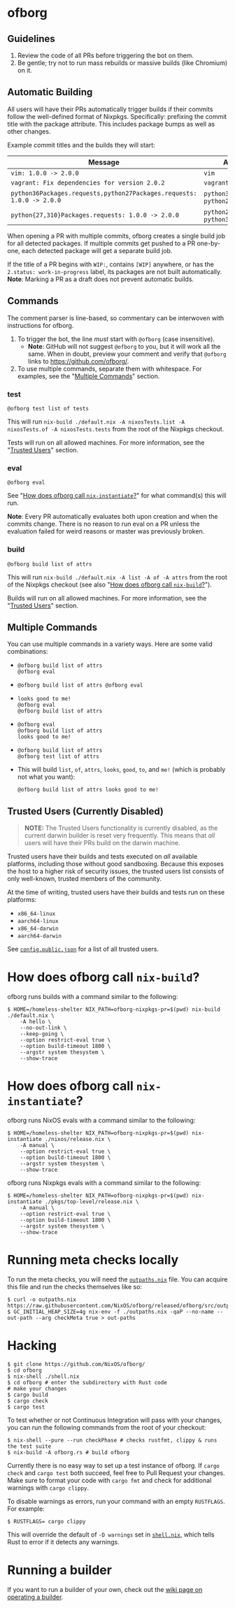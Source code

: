 # ofborg

## Guidelines

1. Review the code of all PRs before triggering the bot on them.
2. Be gentle; try not to run mass rebuilds or massive builds (like Chromium) on
   it.

## Automatic Building

All users will have their PRs automatically trigger builds if their commits
follow the well-defined format of Nixpkgs. Specifically: prefixing the commit
title with the package attribute. This includes package bumps as well as other
changes.

Example commit titles and the builds they will start:

| Message                                                               | Automatic Build                                          |
|-----------------------------------------------------------------------|----------------------------------------------------------|
| `vim: 1.0.0 -> 2.0.0`                                                 | `vim`                                                    |
| `vagrant: Fix dependencies for version 2.0.2 `                        | `vagrant`                                                |
| `python36Packages.requests,python27Packages.requests: 1.0.0 -> 2.0.0` | `python36Packages.requests`, `python27Packages.requests` |
| `python{27,310}Packages.requests: 1.0.0 -> 2.0.0`                        | `python27Packages.requests`, `python310Packages.requests`   |

When opening a PR with multiple commits, ofborg creates a single build job for
all detected packages. If multiple commits get pushed to a PR one-by-one, each
detected package will get a separate build job.

If the title of a PR begins with `WIP:`, contains `[WIP]` anywhere, or has the
`2.status: work-in-progress` label, its packages are not built automatically.
**Note**: Marking a PR as a draft does not prevent automatic builds.

## Commands

The comment parser is line-based, so commentary can be interwoven with
instructions for ofborg.

1. To trigger the bot, the line _must_ start with `@ofborg` (case insensitive).
   * **Note**: GitHub will not suggest `@ofborg` to you, but it will work all
     the same. When in doubt, preview your comment and verify that `@ofborg`
     links to https://github.com/ofborg/.
2. To use multiple commands, separate them with whitespace. For examples, see
   the "[Multiple Commands](#multiple-commands)" section.

### test

```
@ofborg test list of tests
```

This will run `nix-build ./default.nix -A nixosTests.list -A nixosTests.of -A
nixosTests.tests` from the root of the Nixpkgs checkout.

Tests will run on all allowed machines. For more information, see the "[Trusted
Users](#trusted-users)" section.

### eval

```
@ofborg eval
```

See "[How does ofborg call
`nix-instantiate`?](#how-does-ofborg-call-nix-instantiate)" for what command(s)
this will run.

**Note**: Every PR automatically evaluates both upon creation and when the
commits change. There is no reason to run eval on a PR unless the evaluation
failed for weird reasons or master was previously broken.

### build

```
@ofborg build list of attrs
```

This will run `nix-build ./default.nix -A list -A of -A attrs` from the root of
the Nixpkgs checkout (see also "[How does ofborg call
`nix-build`?](#how-does-ofborg-call-nix-build)").

Builds will run on all allowed machines. For more information, see the "[Trusted
Users](#trusted-users)" section.

## Multiple Commands

You can use multiple commands in a variety ways. Here are some valid
combinations:

*
    ```
    @ofborg build list of attrs
    @ofborg eval
    ```

*
    ```
    @ofborg build list of attrs @ofborg eval
    ```

*
    ```
    looks good to me!
    @ofborg eval
    @ofborg build list of attrs
    ```

*
    ```
    @ofborg eval
    @ofborg build list of attrs
    looks good to me!
    ```

*
    ```
    @ofborg build list of attrs
    @ofborg test list of attrs
    ```

* This will build `list`, `of`, `attrs`, `looks`, `good`, `to`, and `me!` (which is probably not what you want):
    ```
    @ofborg build list of attrs looks good to me!
    ```

## Trusted Users (Currently Disabled)

> **NOTE:** The Trusted Users functionality is currently disabled, as the
> current darwin builder is reset very frequently. This means that _all_ users
> will have their PRs build on the darwin machine.

Trusted users have their builds and tests executed on _all_ available platforms,
including those without good sandboxing. Because this exposes the host to a
higher risk of security issues, the trusted users list consists of only
well-known, trusted members of the community.

At the time of writing, trusted users have their builds and tests run on these
platforms:

 - `x86_64-linux`
 - `aarch64-linux`
 - `x86_64-darwin`
 - `aarch64-darwin`

See [`config.public.json`](./config.public.json) for a list of all trusted users.

# How does ofborg call `nix-build`?

ofborg runs builds with a command similar to the following:

```shell
$ HOME=/homeless-shelter NIX_PATH=ofborg-nixpkgs-pr=$(pwd) nix-build ./default.nix \
    -A hello \
    --no-out-link \
    --keep-going \
    --option restrict-eval true \ 
    --option build-timeout 1800 \ 
    --argstr system thesystem \
    --show-trace
```

# How does ofborg call `nix-instantiate`?

ofborg runs NixOS evals with a command similar to the following:

```shell
$ HOME=/homeless-shelter NIX_PATH=ofborg-nixpkgs-pr=$(pwd) nix-instantiate ./nixos/release.nix \
    -A manual \
    --option restrict-eval true \
    --option build-timeout 1800 \
    --argstr system thesystem \
    --show-trace
```

ofborg runs Nixpkgs evals with a command similar to the following:

```shell
$ HOME=/homeless-shelter NIX_PATH=ofborg-nixpkgs-pr=$(pwd) nix-instantiate ./pkgs/top-level/release.nix \
    -A manual \
    --option restrict-eval true \
    --option build-timeout 1800 \
    --argstr system thesystem \
    --show-trace
```

# Running meta checks locally

To run the meta checks, you will need the
[`outpaths.nix`](./ofborg/src/outpaths.nix) file. You can acquire this file and
run the checks themselves like so:

```shell
$ curl -o outpaths.nix https://raw.githubusercontent.com/NixOS/ofborg/released/ofborg/src/outpaths.nix
$ GC_INITIAL_HEAP_SIZE=4g nix-env -f ./outpaths.nix -qaP --no-name --out-path --arg checkMeta true > out-paths
```

# Hacking

```shell
$ git clone https://github.com/NixOS/ofborg/
$ cd ofborg
$ nix-shell ./shell.nix
$ cd ofborg # enter the subdirectory with Rust code
# make your changes
$ cargo build
$ cargo check
$ cargo test
```

To test whether or not Continuous Integration will pass with your changes, you
can run the following commands from the root of your checkout:

```shell
$ nix-shell --pure --run checkPhase # checks rustfmt, clippy & runs the test suite
$ nix-build -A ofborg.rs # build ofborg
```

Currently there is no easy way to set up a test instance of ofborg. If `cargo
check` and `cargo test` both succeed, feel free to Pull Request your changes.
Make sure to format your code with `cargo fmt` and check for additional warnings
with `cargo clippy`.

To disable warnings as errors, run your command with an empty `RUSTFLAGS`. For
example:

```shell
$ RUSTFLAGS= cargo clippy
```

This will override the default of `-D warnings` set in
[`shell.nix`](./shell.nix), which tells Rust to error if it detects any
warnings.

# Running a builder

If you want to run a builder of your own, check out the [wiki page on operating
a builder](https://github.com/NixOS/ofborg/wiki/Operating-a-Builder/).
